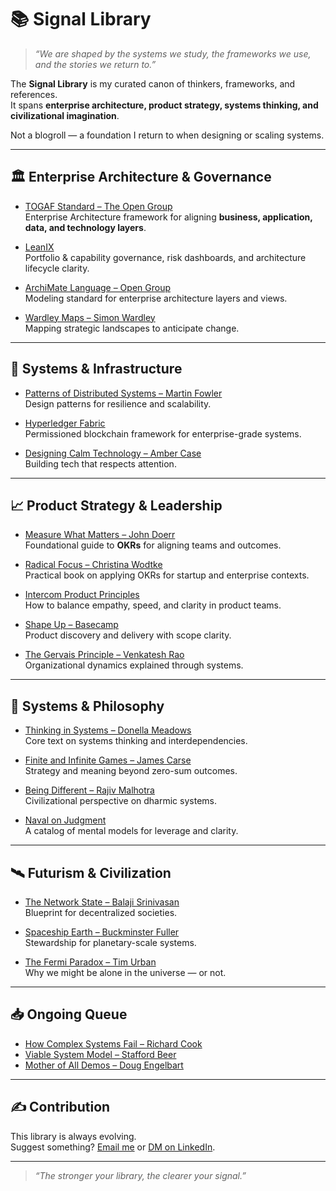 # 📚 Signal Library

> *“We are shaped by the systems we study, the frameworks we use, and the stories we return to.”*

The **Signal Library** is my curated canon of thinkers, frameworks, and references.  
It spans **enterprise architecture, product strategy, systems thinking, and civilizational imagination**.  

Not a blogroll — a foundation I return to when designing or scaling systems.  

---

## 🏛️ Enterprise Architecture & Governance

- [TOGAF Standard – The Open Group](https://pubs.opengroup.org/togaf-standard/)  
  Enterprise Architecture framework for aligning **business, application, data, and technology layers**.  

- [LeanIX](https://www.leanix.net/)  
  Portfolio & capability governance, risk dashboards, and architecture lifecycle clarity.  

- [ArchiMate Language – Open Group](https://pubs.opengroup.org/archimate-standard/)  
  Modeling standard for enterprise architecture layers and views.  

- [Wardley Maps – Simon Wardley](https://wardleymaps.com/)  
  Mapping strategic landscapes to anticipate change.  

---

## 🔧 Systems & Infrastructure

- [Patterns of Distributed Systems – Martin Fowler](https://martinfowler.com/articles/patterns-of-distributed-systems/)  
  Design patterns for resilience and scalability.  

- [Hyperledger Fabric](https://hyperledger.org/)  
  Permissioned blockchain framework for enterprise-grade systems.  

- [Designing Calm Technology – Amber Case](https://calmtech.com/)  
  Building tech that respects attention.  

---

## 📈 Product Strategy & Leadership

- [Measure What Matters – John Doerr](https://www.whatmatters.com/)  
  Foundational guide to **OKRs** for aligning teams and outcomes.  

- [Radical Focus – Christina Wodtke](https://www.radicalfocus.com/)  
  Practical book on applying OKRs for startup and enterprise contexts.  

- [Intercom Product Principles](https://www.intercom.com/blog/intercom-product-principles/)  
  How to balance empathy, speed, and clarity in product teams.  

- [Shape Up – Basecamp](https://basecamp.com/shapeup)  
  Product discovery and delivery with scope clarity.  

- [The Gervais Principle – Venkatesh Rao](https://www.ribbonfarm.com/the-gervais-principle/)  
  Organizational dynamics explained through systems.  

---

## 🧠 Systems & Philosophy

- [Thinking in Systems – Donella Meadows](https://wtf.tw/ref/meadows.pdf)  
  Core text on systems thinking and interdependencies.  

- [Finite and Infinite Games – James Carse](https://en.wikipedia.org/wiki/Finite_and_Infinite_Games)  
  Strategy and meaning beyond zero-sum outcomes.  

- [Being Different – Rajiv Malhotra](https://www.goodreads.com/book/show/11018465-being-different)  
  Civilizational perspective on dharmic systems.  

- [Naval on Judgment](https://nav.al/mental-models)  
  A catalog of mental models for leverage and clarity.  

---

## 🛰️ Futurism & Civilization

- [The Network State – Balaji Srinivasan](https://thenetworkstate.com)  
  Blueprint for decentralized societies.  

- [Spaceship Earth – Buckminster Fuller](https://designsciencelab.com/resources/Bucky_OperatingManual.pdf)  
  Stewardship for planetary-scale systems.  

- [The Fermi Paradox – Tim Urban](https://waitbutwhy.com/2014/05/fermi-paradox.html)  
  Why we might be alone in the universe — or not.  

---

## 📥 Ongoing Queue

- [How Complex Systems Fail – Richard Cook](https://how.complexsystems.fail/)  
- [Viable System Model – Stafford Beer](https://en.wikipedia.org/wiki/Viable_System_Model)  
- [Mother of All Demos – Doug Engelbart](https://www.youtube.com/watch?v=yJDv-zdhzMY)  

---

## ✍️ Contribution

This library is always evolving.  
Suggest something? [Email me](mailto:karthik@systemsignal.dev) or [DM on LinkedIn](https://linkedin.com/in/karthik-m-portfolio).

---

> *“The stronger your library, the clearer your signal.”*
